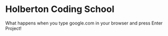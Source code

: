 # Holberton Coding School

What happens when you type google.com in your browser and press Enter Project!
